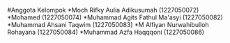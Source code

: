 #Anggota Kelompok
*Moch Rifky Aulia Adikusumah	   (1227050072)
*Mohamed				   (1227050074)
*Muhammad Agits Fathul Ma'asyi 	    (1227050082)
*Muhammad Ahsani Taqwim		    (1227050083)
*M Alfiyan Nurwahibulloh Rohayana 	    (1227050084)
*Muhammad Azfa Haqqqoni 		    (1227050086)
